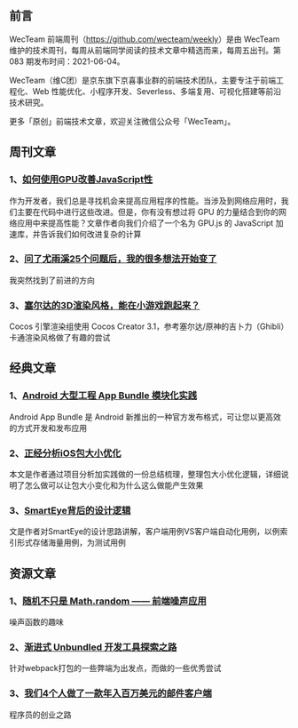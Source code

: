 ## 前言

WecTeam 前端周刊（<https://github.com/wecteam/weekly>）是由 WecTeam 维护的技术周刊，每周从前端同学阅读的技术文章中精选而来，每周五出刊。第 083 期发布时间：2021-06-04。

WecTeam（维C团）是京东旗下京喜事业群的前端技术团队，主要专注于前端工程化、Web 性能优化、小程序开发、Severless、多端复用、可视化搭建等前沿技术研究。

更多「原创」前端技术文章，欢迎关注微信公众号「WecTeam」。


## 周刊文章

### 1、[如何使用GPU改善JavaScript性](https://mp.weixin.qq.com/s/_rtdP4ZLxi-tK6Z_gOMQMQ)

作为开发者，我们总是寻找机会来提高应用程序的性能。当涉及到网络应用时，我们主要在代码中进行这些改进。但是，你有没有想过将 GPU 的力量结合到你的网络应用中来提高性能？文章作者向我们介绍了一个名为 GPU.js 的 JavaScript 加速库，并告诉我们如何改进复杂的计算

### 2、[问了尤雨溪25个问题后，我的很多想法开始变了](https://mp.weixin.qq.com/s/Dopiz0jgqJiSbhLOLzkQbA)

我突然找到了前进的方向

### 3、[塞尔达的3D渲染风格，能在小游戏跑起来？](https://mp.weixin.qq.com/s/K_nxqBNvALYtUACSBcrQ3Q)

Cocos 引擎渲染组使用 Cocos Creator 3.1，参考塞尔达/原神的吉卜力（Ghibli） 卡通渲染风格做了有趣的尝试 


## 经典文章

### 1、[Android 大型工程 App Bundle 模块化实践](https://mp.weixin.qq.com/s/imiss3WZThjUN79A5IlObg)

Android App Bundle 是 Android 新推出的一种官方发布格式，可让您以更高效的方式开发和发布应用

### 2、[正经分析iOS包大小优化](https://mp.weixin.qq.com/s/xFHA2tlc6HCLti_ihlrsZA)

本文是作者通过项目分析加实践做的一份总结梳理，整理包大小优化逻辑，详细说明了怎么做可以让包大小变化和为什么这么做能产生效果

### 3、[SmartEye背后的设计逻辑](https://mp.weixin.qq.com/s/wUrm8gycgLHhCSHbpG8Hkw)

文是作者对SmartEye的设计思路讲解，客户端用例VS客户端自动化用例，以例索引形式存储海量用例，为测试用例


## 资源文章

### 1、[随机不只是 Math.random —— 前端噪声应用](https://cdc.tencent.com/2019/07/18/%E9%9A%8F%E6%9C%BA%E4%B8%8D%E5%8F%AA%E6%98%AF-math-random-%E5%89%8D%E7%AB%AF%E5%99%AA%E5%A3%B0%E5%BA%94%E7%94%A8/)

噪声函数的趣味

### 2、[渐进式 Unbundled 开发工具探索之路](https://mp.weixin.qq.com/s/735yMXZr3GNafaS3mEy8lA)

针对webpack打包的一些弊端为出发点，而做的一些优秀尝试

### 3、[我们4个人做了一款年入百万美元的邮件客户端](https://mp.weixin.qq.com/s/qmNGC-dEuoN-5yQXXdmttQ)

程序员的创业之路